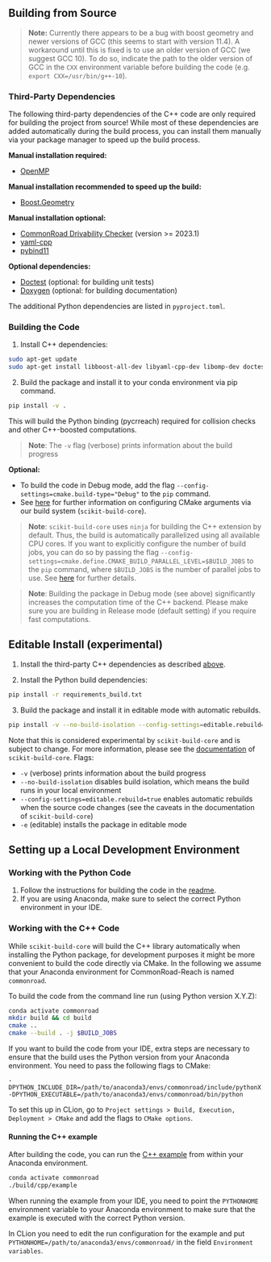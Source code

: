 ## Building from Source

> **Note:** Currently there appears to be a bug with boost geometry and newer versions of GCC (this seems to start with version 11.4).
> A workaround until this is fixed is to use an older version of GCC (we suggest GCC 10).
> To do so, indicate the path to the older version of GCC in the `CXX` environment variable before building the code (e.g. `export CXX=/usr/bin/g++-10`).

### Third-Party Dependencies

The following third-party dependencies of the C++ code are only required for building the project from source!
While most of these dependencies are added automatically during the build process, you can install them manually via your package manager to speed up the build process.

**Manual installation required:**
* [OpenMP](https://www.openmp.org/)

**Manual installation recommended to speed up the build:**
* [Boost.Geometry](https://www.boost.org/doc/libs/1_79_0/libs/geometry/doc/html/index.html)

**Manual installation optional:**
* [CommonRoad Drivability Checker](https://commonroad.in.tum.de/tools/drivability-checker) (version >= 2023.1)
* [yaml-cpp](https://github.com/jbeder/yaml-cpp)
* [pybind11](https://github.com/pybind/pybind11)

**Optional dependencies:**
* [Doctest](https://github.com/doctest/doctest) (optional: for building unit tests)
* [Doxygen](https://doxygen.nl/) (optional: for building documentation)

The additional Python dependencies are listed in `pyproject.toml`.


### Building the Code

1. Install C++ dependencies:
  ```bash
  sudo apt-get update
  sudo apt-get install libboost-all-dev libyaml-cpp-dev libomp-dev doctest-dev doxygen
  ```

2. Build the package and install it to your conda environment via pip command.
  ```bash
  pip install -v .
  ```
  This will build the Python binding (pycrreach) required for collision checks and other C++-boosted computations.

> **Note**: The `-v` flag (verbose) prints information about the build progress

**Optional:**

- To build the code in Debug mode, add the flag `--config-settings=cmake.build-type="Debug"` to the `pip` command.
- See [here](https://scikit-build-core.readthedocs.io/en/latest/configuration.html#configuring-cmake-arguments-and-defines) for further information on configuring CMake arguments via our build system (`scikit-build-core`).

> **Note**: `scikit-build-core` uses `ninja` for building the C++ extension by default.
> Thus, the build is automatically parallelized using all available CPU cores.
> If you want to explicitly configure the number of build jobs, you can do so by passing the flag `--config-settings=cmake.define.CMAKE_BUILD_PARALLEL_LEVEL=$BUILD_JOBS` to the `pip` command, where `$BUILD_JOBS` is the number of parallel jobs to use.
> See [here](https://scikit-build-core.readthedocs.io/en/latest/faqs.html#multithreaded-builds) for further details.

> **Note**: Building the package in Debug mode (see above) significantly increases the computation time of the C++ backend. Please make sure you are building in Release mode (default setting) if you require fast computations.

## Editable Install (experimental)

1. Install the third-party C++ dependencies as described [above](#third-party-dependencies).

2. Install the Python build dependencies:
```bash
pip install -r requirements_build.txt
```

3. Build the package and install it in editable mode with automatic rebuilds.
```bash
pip install -v --no-build-isolation --config-settings=editable.rebuild=true -e .
```
Note that this is considered experimental by `scikit-build-core` and is subject to change.
For more information, please see the [documentation](https://scikit-build-core.readthedocs.io/en/latest/configuration.html#editable-installs) of `scikit-build-core`.
Flags:
- `-v` (verbose) prints information about the build progress
- `--no-build-isolation` disables build isolation, which means the build runs in your local environment
- `--config-settings=editable.rebuild=true` enables automatic rebuilds when the source code changes (see the caveats in the documentation of `scikit-build-core`)
- `-e` (editable) installs the package in editable mode

## Setting up a Local Development Environment

### Working with the Python Code

1. Follow the instructions for building the code in the [readme](./README.md).
2. If you are using Anaconda, make sure to select the correct Python environment in your IDE.

### Working with the C++ Code

While `scikit-build-core` will build the C++ library automatically when installing the Python package, for development purposes it might be more convenient to build the code directly via CMake.
In the following we assume that your Anaconda environment for CommonRoad-Reach is named `commonroad`.

To build the code from the command line run (using Python version X.Y.Z):
```bash
conda activate commonroad
mkdir build && cd build
cmake ..
cmake --build . -j $BUILD_JOBS
```

If you want to build the code from your IDE, extra steps are necessary to ensure that the build uses the Python version from your Anaconda environment.
You need to pass the following flags to CMake:
```
-DPYTHON_INCLUDE_DIR=/path/to/anaconda3/envs/commonroad/include/pythonX.Y
-DPYTHON_EXECUTABLE=/path/to/anaconda3/envs/commonroad/bin/python
```

To set this up in CLion, go to `Project settings > Build, Execution, Deployment > CMake` and add the flags to `CMake options`.

#### Running the C++ example

After building the code, you can run the [C++ example](./cpp/src/example.cpp) from within your Anaconda environment.
```bash
conda activate commonroad
./build/cpp/example
```

When running the example from your IDE, you need to point the `PYTHONHOME` environment variable to your Anaconda environment to make sure that the example is executed with the correct Python version.

In CLion you need to edit the run configuration for the example and put `PYTHONHOME=/path/to/anaconda3/envs/commonroad/` in the field `Environment variables`. 
